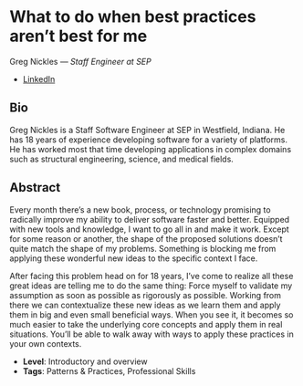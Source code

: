 # What to do when best practices aren’t best for me

Greg Nickles &mdash; *Staff Engineer at SEP*

- [LinkedIn](https://www.linkedin.com/in/greg-nickles-7527252a/)

## Bio

Greg Nickles is a Staff Software Engineer at SEP in Westfield, Indiana.  He has 18 years of experience developing software for a variety of platforms.  He has worked most that time developing applications in complex domains such as structural engineering, science, and medical fields.

## Abstract

Every month there’s a new book, process, or technology promising to radically improve my ability to deliver software faster and better.  Equipped with new tools and knowledge, I want to go all in and make it work.  Except for some reason or another, the shape of the proposed solutions doesn’t quite match the shape of my problems.  Something is blocking me from applying these wonderful new ideas to the specific context I face.

After facing this problem head on for 18 years, I’ve come to realize all these great ideas are telling me to do the same thing:  Force myself to validate my assumption as soon as possible as rigorously as possible.  Working from there we can contextualize these new ideas as we learn them and apply them in big and even small beneficial ways.  When you see it, it becomes so much easier to take the underlying core concepts and apply them in real situations.  You’ll be able to walk away with ways to apply these practices in your own contexts.


- **Level**: Introductory and overview
- **Tags**: Patterns & Practices, Professional Skills
  